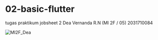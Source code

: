 # 02-basic-flutter
tugas praktikum jobsheet 2
Dea Vernanda R.N (MI 2F / 05) 2031710084

![MI2F_Dea](https://user-images.githubusercontent.com/89899114/155920598-7c0bee2f-3b27-426a-8a5b-78963b5bef6f.jpeg)
